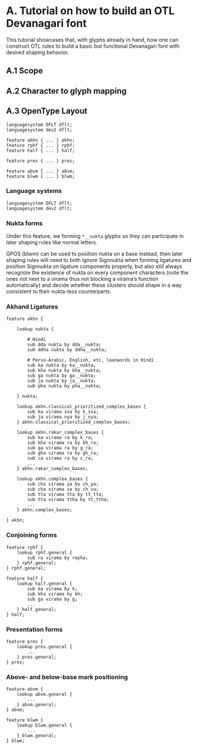 # A. Tutorial on how to build an OTL Devanagari font

This tutorial showcases that, with glyphs already in hand, how one can construct OTL rules to build a basic but functional Devanagari font with desired shaping behavior.

<!-- [Glyph sequences are structured in way that a base is followed by zero or more combining marks. Preceding characters sometimes are shaped into following marks for easier shaping.] -->

<!-- [Workarounds: Eyelash, reordering, ] -->

<!-- [Additional behavior: isign matching, vocalic liquid CV syllable…] -->

<!-- [Character mapping; precomposed characters are needed for certain platforms, although they can be broken down in general shaping.] -->

<!-- [Define the intended scope and glyph set according to the information available in the main text, then list all rules (without omission) in the following sections.] -->

## A.1 Scope

<!-- [Devanagari and contemporary Hindi] -->

<!-- [Glyph set] -->

## A.2 Character to glyph mapping

<!-- […] -->

## A.3 OpenType Layout

<!-- […] -->

```
languagesystem DFLT dflt;
languagesystem dev2 dflt;

feature akhn { ... } akhn;
feature rphf { ... } rphf;
feature half { ... } half;

feature pres { ... } pres;

feature abvm { ... } abvm;
feature blwm { ... } blwm;
```

### Language systems

```
languagesystem DFLT dflt;
languagesystem dev2 dflt;
```

### Nukta forms

Under this feature, we forming `*__nukta` glyphs so they can participate in later shaping rules like normal letters.

GPOS (blwm) can be used to position nukta on a base instead, then later shaping rules will need to both ignore Signnukta when forming ligatures and position Signnukta on ligature components properly, but also still always recognize the existence of nukta on every component characters (note the ones not next to a virama thus not blocking a virama’s function automatically) and decide whether these clusters should shape in a way consistent to their nukta-less counterparts.

### Akhand Ligatures

<!-- […] -->

```
feature akhn {

    lookup nukta {

        # Hindi
        sub dda nukta by dda__nukta;
        sub ddha nukta by ddha__nukta;

        # Perso-Arabic, English, etc, loanwords in Hindi
        sub ka nukta by ka__nukta;
        sub kha nukta by kha__nukta;
        sub ga nukta by ga__nukta;
        sub ja nukta by ja__nukta;
        sub pha nukta by pha__nukta;

    } nukta;

    lookup akhn.classical_prioritized_complex_bases {
        sub ka virama ssa by k_ssa;
        sub ja virama nya by j_nya;
    } akhn.classical_prioritized_complex_bases;

    lookup akhn.rakar_complex_bases {
        sub ka virama ra by k_ra;
        sub kha virama ra by kh_ra;
        sub ga virama ra by g_ra;
        sub gha virama ra by gh_ra;
        sub ca virama ra by c_ra;
        ...
    } akhn.rakar_complex_bases;

    lookup akhn.complex_bases {
        sub cha virama ya by ch_ya;
        sub cha virama va by ch_va;
        sub tta virama tta by tt_tta;
        sub tta virama ttha by tt_ttha;
        ...
    } akhn.complex_bases;

} akhn;
```

### Conjoining forms

<!-- [OTL pre-base forms are left forms for a phonetically (and thus in encoding) trailing position. …] -->

```
feature rphf {
    lookup rphf.general {
        sub ra virama by repha;
    } rphf.general;
} rphf.general;

feature half {
    lookup half.general {
        sub ka virama by k;
        sub kha virama by kh;
        sub ga virama by g;
        ...
    } half.general;
} half;
```

### Presentation forms

<!-- […] -->

```
feature pres {
    lookup pres.general {
        ...
    } pres.general;
} pres;
```

### Above- and below-base mark positioning

<!-- [probably needs a note what this feature requires, showing anchors, and how they work] -->

```
feature abvm {
    lookup abvm.general {
        ...
    } abvm.general;
} abvm;

feature blwm {
    lookup blwm.general {
        ...
    } blwm.general;
} blwm;
```
